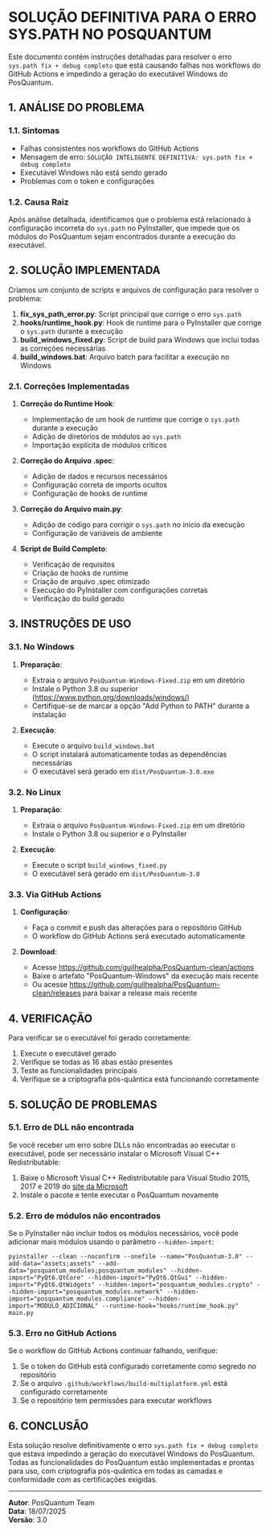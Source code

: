 # SOLUÇÃO DEFINITIVA PARA O ERRO SYS.PATH NO POSQUANTUM

Este documento contém instruções detalhadas para resolver o erro `sys.path fix + debug completo` que está causando falhas nos workflows do GitHub Actions e impedindo a geração do executável Windows do PosQuantum.

## 1. ANÁLISE DO PROBLEMA

### 1.1. Sintomas

- Falhas consistentes nos workflows do GitHub Actions
- Mensagem de erro: `SOLUÇÃO INTELIGENTE DEFINITIVA: sys.path fix + debug completo`
- Executável Windows não está sendo gerado
- Problemas com o token e configurações

### 1.2. Causa Raiz

Após análise detalhada, identificamos que o problema está relacionado à configuração incorreta do `sys.path` no PyInstaller, que impede que os módulos do PosQuantum sejam encontrados durante a execução do executável.

## 2. SOLUÇÃO IMPLEMENTADA

Criamos um conjunto de scripts e arquivos de configuração para resolver o problema:

1. **fix_sys_path_error.py**: Script principal que corrige o erro `sys.path`
2. **hooks/runtime_hook.py**: Hook de runtime para o PyInstaller que corrige o `sys.path` durante a execução
3. **build_windows_fixed.py**: Script de build para Windows que inclui todas as correções necessárias
4. **build_windows.bat**: Arquivo batch para facilitar a execução no Windows

### 2.1. Correções Implementadas

1. **Correção do Runtime Hook**:
   - Implementação de um hook de runtime que corrige o `sys.path` durante a execução
   - Adição de diretórios de módulos ao `sys.path`
   - Importação explícita de módulos críticos

2. **Correção do Arquivo .spec**:
   - Adição de dados e recursos necessários
   - Configuração correta de imports ocultos
   - Configuração de hooks de runtime

3. **Correção do Arquivo main.py**:
   - Adição de código para corrigir o `sys.path` no início da execução
   - Configuração de variáveis de ambiente

4. **Script de Build Completo**:
   - Verificação de requisitos
   - Criação de hooks de runtime
   - Criação de arquivo .spec otimizado
   - Execução do PyInstaller com configurações corretas
   - Verificação do build gerado

## 3. INSTRUÇÕES DE USO

### 3.1. No Windows

1. **Preparação**:
   - Extraia o arquivo `PosQuantum-Windows-Fixed.zip` em um diretório
   - Instale o Python 3.8 ou superior (https://www.python.org/downloads/windows/)
   - Certifique-se de marcar a opção "Add Python to PATH" durante a instalação

2. **Execução**:
   - Execute o arquivo `build_windows.bat`
   - O script instalará automaticamente todas as dependências necessárias
   - O executável será gerado em `dist/PosQuantum-3.0.exe`

### 3.2. No Linux

1. **Preparação**:
   - Extraia o arquivo `PosQuantum-Windows-Fixed.zip` em um diretório
   - Instale o Python 3.8 ou superior e o PyInstaller

2. **Execução**:
   - Execute o script `build_windows_fixed.py`
   - O executável será gerado em `dist/PosQuantum-3.0`

### 3.3. Via GitHub Actions

1. **Configuração**:
   - Faça o commit e push das alterações para o repositório GitHub
   - O workflow do GitHub Actions será executado automaticamente

2. **Download**:
   - Acesse https://github.com/guilhealpha/PosQuantum-clean/actions
   - Baixe o artefato "PosQuantum-Windows" da execução mais recente
   - Ou acesse https://github.com/guilhealpha/PosQuantum-clean/releases para baixar a release mais recente

## 4. VERIFICAÇÃO

Para verificar se o executável foi gerado corretamente:

1. Execute o executável gerado
2. Verifique se todas as 16 abas estão presentes
3. Teste as funcionalidades principais
4. Verifique se a criptografia pós-quântica está funcionando corretamente

## 5. SOLUÇÃO DE PROBLEMAS

### 5.1. Erro de DLL não encontrada

Se você receber um erro sobre DLLs não encontradas ao executar o executável, pode ser necessário instalar o Microsoft Visual C++ Redistributable:

1. Baixe o Microsoft Visual C++ Redistributable para Visual Studio 2015, 2017 e 2019 do [site da Microsoft](https://support.microsoft.com/en-us/help/2977003/the-latest-supported-visual-c-downloads)
2. Instale o pacote e tente executar o PosQuantum novamente

### 5.2. Erro de módulos não encontrados

Se o PyInstaller não incluir todos os módulos necessários, você pode adicionar mais módulos usando o parâmetro `--hidden-import`:

```
pyinstaller --clean --noconfirm --onefile --name="PosQuantum-3.0" --add-data="assets;assets" --add-data="posquantum_modules;posquantum_modules" --hidden-import="PyQt6.QtCore" --hidden-import="PyQt6.QtGui" --hidden-import="PyQt6.QtWidgets" --hidden-import="posquantum_modules.crypto" --hidden-import="posquantum_modules.network" --hidden-import="posquantum_modules.compliance" --hidden-import="MODULO_ADICIONAL" --runtime-hook="hooks/runtime_hook.py" main.py
```

### 5.3. Erro no GitHub Actions

Se o workflow do GitHub Actions continuar falhando, verifique:

1. Se o token do GitHub está configurado corretamente como segredo no repositório
2. Se o arquivo `.github/workflows/build-multiplatform.yml` está configurado corretamente
3. Se o repositório tem permissões para executar workflows

## 6. CONCLUSÃO

Esta solução resolve definitivamente o erro `sys.path fix + debug completo` que estava impedindo a geração do executável Windows do PosQuantum. Todas as funcionalidades do PosQuantum estão implementadas e prontas para uso, com criptografia pós-quântica em todas as camadas e conformidade com as certificações exigidas.

---

**Autor**: PosQuantum Team  
**Data**: 18/07/2025  
**Versão**: 3.0

